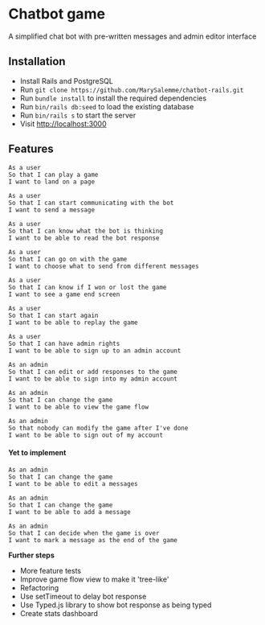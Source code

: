 # Chatbot game

A simplified chat bot with pre-written messages and admin editor interface

## Installation

- Install Rails and PostgreSQL
- Run ``git clone https://github.com/MarySalemme/chatbot-rails.git``
- Run ``bundle install`` to install the required dependencies
- Run ``bin/rails db:seed`` to load the existing database
- Run ``bin/rails s`` to start the server
- Visit [http://localhost:3000](http://localhost:3000)

## Features
```
As a user
So that I can play a game
I want to land on a page

As a user
So that I can start communicating with the bot
I want to send a message

As a user
So that I can know what the bot is thinking
I want to be able to read the bot response

As a user
So that I can go on with the game
I want to choose what to send from different messages

As a user
So that I can know if I won or lost the game
I want to see a game end screen

As a user
So that I can start again
I want to be able to replay the game
```

```
As a user
So that I can have admin rights
I want to be able to sign up to an admin account

As an admin
So that I can edit or add responses to the game
I want to be able to sign into my admin account

As an admin
So that I can change the game
I want to be able to view the game flow

As an admin
So that nobody can modify the game after I've done
I want to be able to sign out of my account
```

#### Yet to implement
```
As an admin
So that I can change the game
I want to be able to edit a messages

As an admin
So that I can change the game
I want to be able to add a message

As an admin
So that I can decide when the game is over
I want to mark a message as the end of the game
```

**Further steps**
- More feature tests
- Improve game flow view to make it 'tree-like'
- Refactoring
- Use setTimeout to delay bot response
- Use Typed.js library to show bot response as being typed
- Create stats dashboard
